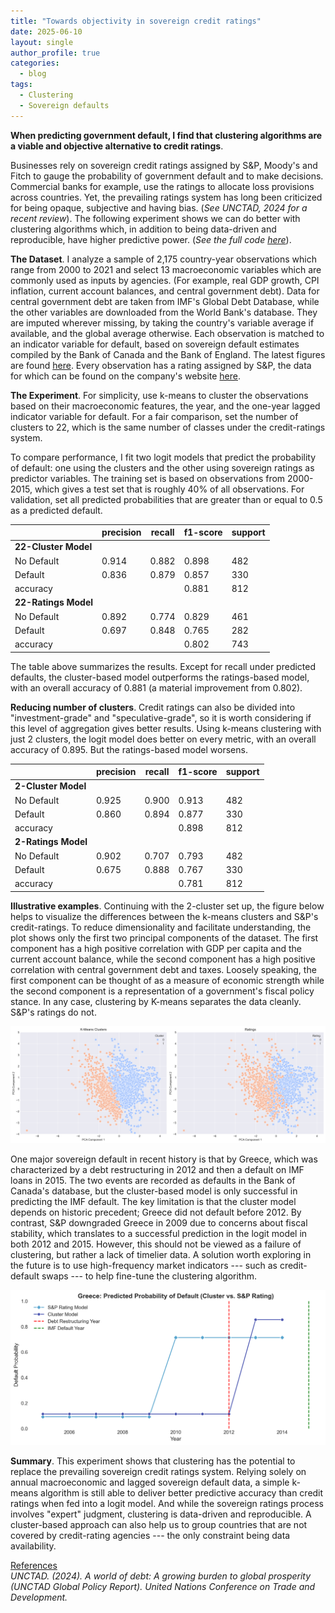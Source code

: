 ```yaml
---
title: "Towards objectivity in sovereign credit ratings"
date: 2025-06-10
layout: single
author_profile: true
categories:
  - blog
tags:
  - Clustering
  - Sovereign defaults
---
```


**When predicting government default, I find that clustering algorithms are a viable and objective alternative to credit ratings**.  

Businesses rely on sovereign credit ratings assigned by S&P, Moody's and Fitch to gauge the probability of government default and to make decisions. Commercial banks for example, use the ratings to allocate loss provisions across countries. Yet, the prevailing ratings system has long been criticized for being opaque, subjective and having bias. (*See UNCTAD, 2024 for a recent review*). The following experiment shows we can do better with clustering algorithms which, in addition to being data-driven and reproducible, have higher predictive power. (*See the full code [here](https://github.com/darrenawtl/darrenawtl.github.io/tree/master/code/macroclusters)*).

**The Dataset**. 
I analyze a sample of 2,175 country-year observations which range from 2000 to 2021 and select 13 macroeconomic variables which are commonly used as inputs by agencies. (For example, real GDP growth, CPI inflation, current account balances, and central government debt). Data for central government debt are taken from IMF's Global Debt Database, while the other variables are downloaded from the World Bank's database. They are imputed wherever missing, by taking the country's variable average if available, and the global average otherwise. Each observation is matched to an indicator variable for default, based on sovereign default estimates compiled by the Bank of Canada and the Bank of England. The latest figures are found [here](https://www.bankofcanada.ca/2024/07/staff-analytical-note-2024-19/). Every observation has a rating assigned by S&P, the data for which can be found on the company's website [here](https://www.spglobal.com/ratings/en/regulatory/article/-/view/sourceId/11824942). 

**The Experiment**.
For simplicity, use k-means to cluster the observations based on their macroeconomic features, the year, and the one-year lagged indicator variable for default. For a fair comparison, set the number of clusters to 22, which is the same number of classes under the credit-ratings system.  

To compare performance, I fit two logit models that predict the probability of default: one using the clusters and the other using sovereign ratings as predictor variables. The training set is based on observations from 2000-2015, which gives a test set that is roughly 40% of all observations. For validation, set all predicted probabilities that are greater than or equal to 0.5 as a predicted default.   

|                 | precision | recall  | f1-score | support |
|-----------------|-----------|---------|----------|---------|
|**22-Cluster Model**|           |         |          |         |
| No Default      | 0.914     | 0.882   | 0.898    | 482     |
| Default         | 0.836     | 0.879   | 0.857    | 330     |
| accuracy        |           |         | 0.881    | 812     |
|**22-Ratings Model**|           |         |          |         |   
| No Default      | 0.892     | 0.774   | 0.829    | 461     |
| Default         | 0.697     | 0.848   | 0.765    | 282     |
| accuracy        |           |         | 0.802    | 743     |

The table above summarizes the results. Except for recall under predicted defaults, the cluster-based model outperforms the ratings-based model, with an overall accuracy of 0.881 (a material improvement from 0.802). 

**Reducing number of clusters**. Credit ratings can also be divided into "investment-grade" and "speculative-grade", so it is worth considering if this level of aggregation gives better results. Using k-means clustering with just 2 clusters, the logit model does better on every metric, with an overall accuracy of 0.895. But the ratings-based model worsens. 


|                 | precision | recall  | f1-score | support |
|-----------------|-----------|---------|----------|---------|
|**2-Cluster Model**|           |         |          |         |
| No Default      | 0.925     | 0.900   | 0.913    | 482     |
| Default         | 0.860     | 0.894   | 0.877    | 330     |
| accuracy        |           |         | 0.898    | 812     |
|**2-Ratings Model**|           |         |          |         |   
| No Default      | 0.902     | 0.707   | 0.793    | 482     |
| Default         | 0.675     | 0.888   | 0.767    | 330     |
| accuracy        |           |         | 0.781    | 812     |

**Illustrative examples**.  Continuing with the 2-cluster set up, the figure below helps to visualize the differences between the k-means clusters and S&P's credit-ratings. To reduce dimensionality and facilitate understanding, the plot shows only the first two principal components of the dataset. The first component has a high positive correlation with GDP per capita and the current account balance, while the second component has a high positive correlation with central government debt and taxes. Loosely speaking, the first component can be thought of as a measure of economic strength while the second component is a representation of a government's fiscal policy stance. In any case, clustering by  K-means separates the data cleanly. S&P's ratings do not.

![Clusters vs ratings chart](/assets/images/pca_clusters_vs_ratings.png)

One major sovereign default in recent history is that by Greece, which was characterized by a debt restructuring in 2012 and then a default on IMF loans in 2015. The two events are recorded as defaults in the Bank of Canada's database, but the cluster-based model is only successful in predicting the IMF default. The key limitation is that the cluster model depends on historic precedent; Greece did not default before 2012. By contrast, S&P downgraded Greece in 2009 due to concerns about fiscal stability, which translates to a successful prediction in the logit model in both 2012 and 2015. However, this should not be viewed as a failure of clustering, but rather a lack of timelier data. A solution worth exploring in the future is to use high-frequency market indicators --- such as credit-default swaps --- to help fine-tune the clustering algorithm. 

![greece](/assets/images/defaultprob.png)

**Summary**. This experiment shows that clustering has the potential to replace the prevailing sovereign credit ratings system. Relying solely on annual macroeconomic and lagged sovereign default data, a simple k-means algorithm is still able to deliver better predictive accuracy than credit ratings when fed into a logit model. And while the sovereign ratings process involves "expert" judgment, clustering is data-driven and reproducible. A cluster-based approach can also help us to group countries that are not covered by credit-rating agencies --- the only constraint being data availability.

<ins>References</ins>  
*UNCTAD. (2024). A world of debt: A growing burden to global prosperity (UNCTAD Global Policy Report). United Nations Conference on Trade and Development.*

